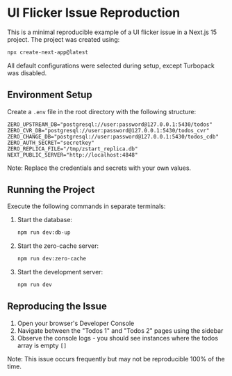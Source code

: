 # UI Flicker Issue Reproduction

This is a minimal reproducible example of a UI flicker issue in a Next.js 15 project. The project was created using:

```bash
npx create-next-app@latest
```

All default configurations were selected during setup, except Turbopack was disabled.

## Environment Setup

Create a `.env` file in the root directory with the following structure:

```env
ZERO_UPSTREAM_DB="postgresql://user:password@127.0.0.1:5430/todos"
ZERO_CVR_DB="postgresql://user:password@127.0.0.1:5430/todos_cvr"
ZERO_CHANGE_DB="postgresql://user:password@127.0.0.1:5430/todos_cdb"
ZERO_AUTH_SECRET="secretkey"
ZERO_REPLICA_FILE="/tmp/zstart_replica.db"
NEXT_PUBLIC_SERVER="http://localhost:4848"
```

Note: Replace the credentials and secrets with your own values.

## Running the Project

Execute the following commands in separate terminals:

1. Start the database:

   ```bash
   npm run dev:db-up
   ```

2. Start the zero-cache server:

   ```bash
   npm run dev:zero-cache
   ```

3. Start the development server:
   ```bash
   npm run dev
   ```

## Reproducing the Issue

1. Open your browser's Developer Console
2. Navigate between the "Todos 1" and "Todos 2" pages using the sidebar
3. Observe the console logs - you should see instances where the todos array is empty `[]`

Note: This issue occurs frequently but may not be reproducible 100% of the time.
